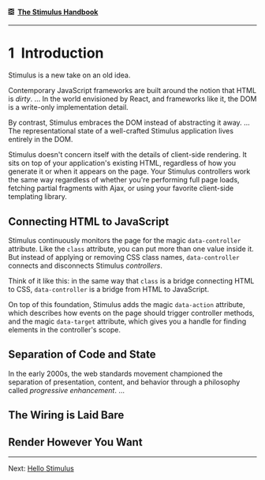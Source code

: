 #### [<img src="../assets/logo.svg" width="12" height="12" alt="Stimulus">](../README.md) [The Stimulus Handbook](README.md)

---

# 1 Introduction

Stimulus is a new take on an old idea.

Contemporary JavaScript frameworks are built around the notion that HTML is _dirty_. … In the world envisioned by React, and frameworks like it, the DOM is a write-only implementation detail.

By contrast, Stimulus embraces the DOM instead of abstracting it away. … The representational state of a well-crafted Stimulus application lives entirely in the DOM.

Stimulus doesn't concern itself with the details of client-side rendering. It sits on top of your application's existing HTML, regardless of how you generate it or when it appears on the page. Your Stimulus controllers work the same way regardless of whether you're performing full page loads, fetching partial fragments with Ajax, or using your favorite client-side templating library.

## Connecting HTML to JavaScript

Stimulus continuously monitors the page for the magic `data-controller` attribute. Like the `class` attribute, you can put more than one value inside it. But instead of applying or removing CSS class names, `data-controller` connects and disconnects Stimulus _controllers_.

Think of it like this: in the same way that `class` is a bridge connecting HTML to CSS, `data-controller` is a bridge from HTML to JavaScript.

On top of this foundation, Stimulus adds the magic `data-action` attribute, which describes how events on the page should trigger controller methods, and the magic `data-target` attribute, which gives you a handle for finding elements in the controller's scope.

## Separation of Code and State

In the early 2000s, the web standards movement championed the separation of presentation, content, and behavior through a philosophy called _progressive enhancement_. …

## The Wiring is Laid Bare

## Render However You Want

---

Next: [Hello Stimulus](02_hello_stimulus.md)
